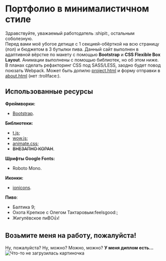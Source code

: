 # Портфолио в минималистичном стиле

Здравствуйте, уважаемый работодатель :shipit:, остальным соболезную.<br/>
Перед вами моё убогое детище с 1 секцией-обёрткой на всю страницу (лол) и бюджетом в 3 бутылки пива. Данный сайт выполнен в адаптивной вёрстке по макету с помощью **Bootstrap** и **CSS Flexible Box Layout**. Анимации выполнены с помощью библиотек, но об этом ниже.<br/>
В планах сделать рефакторинг CSS под SASS/LESS, заодно будет повод поюзать Webpack.
Может быть допилю [project.html](./project.html) и форму отправки в [about.html](./about.html) (нет :trollface:).

## Использованные ресурсы

**Фреймворки:**
- [Bootstrap](https://getbootstrap.com/).

**Библиотеки:**
- [t.js](https://mntn-dev.github.io/t.js/);
- [wow.js](https://wowjs.uk/);
- [animate.css](https://animate.style/);
- ~~ВНЕЗАПНО КОРАН~~.

**Шрифты Google Fonts:**
- Roboto Mono.

**Иконки:**
- [ionicons](https://ionic.io/ionicons).

**Пиво**:
- Балтика 9;
- Охота Крепкое с Олегом Тактаровым:feelsgood:;
- Жигулёвское пиВО:+1:!

## Возьмите меня на работу, пожалуйста!
Ну, пожалуйста? Ну, можно? Можно, можно? **У меня диплом есть...**
![Что-то не загрузилась картиночка](https://pbs.twimg.com/media/Ew3G1D5XEAoN3Ru.jpg)

